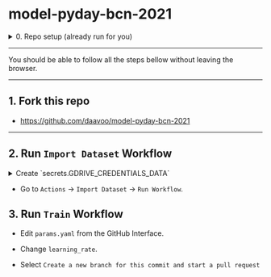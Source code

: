# model-pyday-bcn-2021

<details>
<summary>0. Repo setup (already run for you)
</summary>

```
git clone git@github.com:daavoo/model-pyday-bcn-2021.git
cd model-pyday-bcn-2021
```

```
pip install -r requirements.txt
```

```
dvc init
```

</details>

---

You should be able to follow all the steps bellow without leaving the browser.

---

## 1. Fork this repo

- https://github.com/daavoo/model-pyday-bcn-2021

---

## 2. Run `Import Dataset` Workflow


<details>
<summary>Create `secrets.GDRIVE_CREDENTIALS_DATA`</summary>

- Get the credentials:
https://colab.research.google.com/drive/1Xe96hFDCrzL-Vt4Zj-cVHOxUgu-fyuBW

- Add new secret to GitHub repo.

</details>

- Go to `Actions` -> `Import Dataset` -> `Run Workflow`.

## 3. Run `Train` Workflow

- Edit `params.yaml` from the GitHub Interface.

- Change `learning_rate`.

- Select `Create a new branch for this commit and start a pull request`
